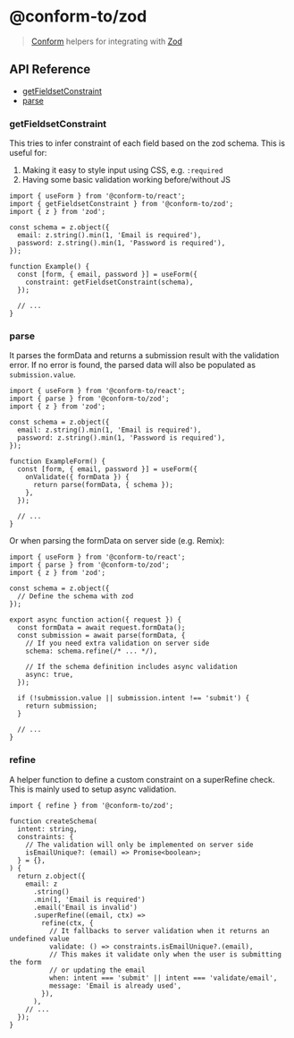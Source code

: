 # @conform-to/zod

> [Conform](https://github.com/edmundhung/conform) helpers for integrating with [Zod](https://github.com/colinhacks/zod)

<!-- aside -->

## API Reference

- [getFieldsetConstraint](#getfieldsetconstraint)
- [parse](#parse)

<!-- /aside -->

### getFieldsetConstraint

This tries to infer constraint of each field based on the zod schema. This is useful for:

1. Making it easy to style input using CSS, e.g. `:required`
2. Having some basic validation working before/without JS

```tsx
import { useForm } from '@conform-to/react';
import { getFieldsetConstraint } from '@conform-to/zod';
import { z } from 'zod';

const schema = z.object({
  email: z.string().min(1, 'Email is required'),
  password: z.string().min(1, 'Password is required'),
});

function Example() {
  const [form, { email, password }] = useForm({
    constraint: getFieldsetConstraint(schema),
  });

  // ...
}
```

### parse

It parses the formData and returns a submission result with the validation error. If no error is found, the parsed data will also be populated as `submission.value`.

```tsx
import { useForm } from '@conform-to/react';
import { parse } from '@conform-to/zod';
import { z } from 'zod';

const schema = z.object({
  email: z.string().min(1, 'Email is required'),
  password: z.string().min(1, 'Password is required'),
});

function ExampleForm() {
  const [form, { email, password }] = useForm({
    onValidate({ formData }) {
      return parse(formData, { schema });
    },
  });

  // ...
}
```

Or when parsing the formData on server side (e.g. Remix):

```tsx
import { useForm } from '@conform-to/react';
import { parse } from '@conform-to/zod';
import { z } from 'zod';

const schema = z.object({
  // Define the schema with zod
});

export async function action({ request }) {
  const formData = await request.formData();
  const submission = await parse(formData, {
    // If you need extra validation on server side
    schema: schema.refine(/* ... */),

    // If the schema definition includes async validation
    async: true,
  });

  if (!submission.value || submission.intent !== 'submit') {
    return submission;
  }

  // ...
}
```

### refine

A helper function to define a custom constraint on a superRefine check. This is mainly used to setup async validation.

```tsx
import { refine } from '@conform-to/zod';

function createSchema(
  intent: string,
  constraints: {
    // The validation will only be implemented on server side
    isEmailUnique?: (email) => Promise<boolean>;
  } = {},
) {
  return z.object({
    email: z
      .string()
      .min(1, 'Email is required')
      .email('Email is invalid')
      .superRefine((email, ctx) =>
        refine(ctx, {
          // It fallbacks to server validation when it returns an undefined value
          validate: () => constraints.isEmailUnique?.(email),
          // This makes it validate only when the user is submitting the form
          // or updating the email
          when: intent === 'submit' || intent === 'validate/email',
          message: 'Email is already used',
        }),
      ),
    // ...
  });
}
```
